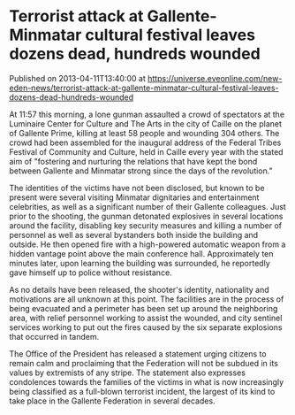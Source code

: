 # Terrorist attack at Gallente-Minmatar cultural festival leaves dozens dead, hundreds wounded
Published on 2013-04-11T13:40:00 at https://universe.eveonline.com/new-eden-news/terrorist-attack-at-gallente-minmatar-cultural-festival-leaves-dozens-dead-hundreds-wounded

At 11:57 this morning, a lone gunman assaulted a crowd of spectators at the Luminaire Center for Culture and The Arts in the city of Caille on the planet of Gallente Prime, killing at least 58 people and wounding 304 others. The crowd had been assembled for the inaugural address of the Federal Tribes Festival of Community and Culture, held in Caille every year with the stated aim of "fostering and nurturing the relations that have kept the bond between Gallente and Minmatar strong since the days of the revolution."

The identities of the victims have not been disclosed, but known to be present were several visiting Minmatar dignitaries and entertainment celebrities, as well as a significant number of their Gallente colleagues. Just prior to the shooting, the gunman detonated explosives in several locations around the facility, disabling key security measures and killing a number of personnel as well as several bystanders both inside the building and outside. He then opened fire with a high-powered automatic weapon from a hidden vantage point above the main conference hall. Approximately ten minutes later, upon learning the building was surrounded, he reportedly gave himself up to police without resistance.

As no details have been released, the shooter's identity, nationality and motivations are all unknown at this point. The facilities are in the process of being evacuated and a perimeter has been set up around the neighboring area, with relief personnel working to assist the wounded, and city sentinel services working to put out the fires caused by the six separate explosions that occurred in tandem.

The Office of the President has released a statement urging citizens to remain calm and proclaiming that the Federation will not be subdued in its values by extremists of any stripe. The statement also expresses condolences towards the families of the victims in what is now increasingly being classified as a full-blown terrorist incident, the largest of its kind to take place in the Gallente Federation in several decades.
